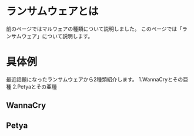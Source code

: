 # ランサムウェアとは
前のページではマルウェアの種類について説明しました。
このページでは「ランサムウェア」について説明します。

# 具体例
最近話題になったランサムウェアから2種類紹介します。
1.WannaCryとその亜種
2.Petyaとその亜種

## WannaCry

## Petya